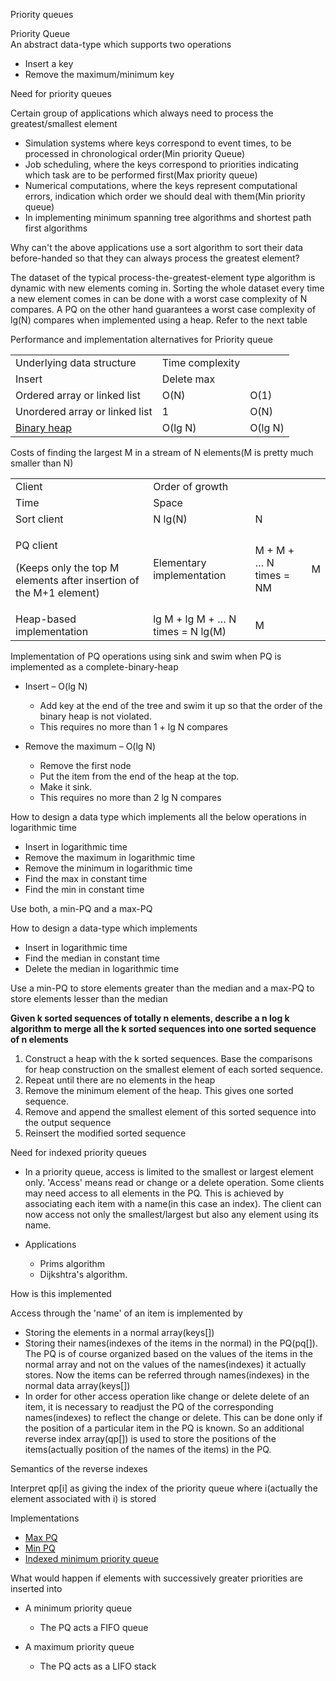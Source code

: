 Priority queues

Priority Queue  
An abstract data-type which supports two operations

- Insert a key
- Remove the maximum/minimum key

Need for priority queues

Certain group of applications which always need to process the
greatest/smallest element

- Simulation systems where keys correspond to event times, to be
  processed in chronological order(Min priority Queue)
- Job scheduling, where the keys correspond to priorities indicating
  which task are to be performed first(Max priority queue)
- Numerical computations, where the keys represent computational errors,
  indication which order we should deal with them(Min priority queue)
- In implementing minimum spanning tree algorithms and shortest path
  first algorithms

Why can't the above applications use a sort algorithm to sort their data
before-handed so that they can always process the greatest element?

The dataset of the typical process-the-greatest-element type algorithm
is dynamic with new elements coming in. Sorting the whole dataset every
time a new element comes in can be done with a worst case complexity of
N compares. A PQ on the other hand guarantees a worst case complexity of
lg(N) compares when implemented using a heap. Refer to the next table

Performance and implementation alternatives for Priority queue

|                                                       |                 |         |
|-------------------------------------------------------|-----------------|---------|
| Underlying data structure                             | Time complexity |         |
| Insert                                                | Delete max      |         |
| Ordered array or linked list                          | O(N)            | O(1)    |
|  Unordered array or linked list                       | 1               | O(N)    |
| [B](Binary%20Heap.md)[inary heap](Binary%20Heap.md) | O(lg N)         | O(lg N) |

Costs of finding the largest M in a stream of N elements(M is pretty
much smaller than N)

<table>
<tbody>
<tr class="odd">
<td>Client</td>
<td>Order of growth</td>
<td></td>
<td></td>
</tr>
<tr class="even">
<td>Time</td>
<td>Space</td>
<td></td>
<td></td>
</tr>
<tr class="odd">
<td>Sort client</td>
<td>N lg(N)</td>
<td>N</td>
<td></td>
</tr>
<tr class="even">
<td><p>PQ client</p>
<p>(Keeps only the top M elements after insertion of the M+1
element)</p></td>
<td>Elementary implementation</td>
<td>M + M + … N times = NM</td>
<td>M</td>
</tr>
<tr class="odd">
<td>Heap-based implementation</td>
<td>lg M + lg M + … N times = N lg(M)</td>
<td>M</td>
<td></td>
</tr>
</tbody>
</table>

Implementation of PQ operations using sink and swim when PQ is
implemented as a complete-binary-heap

- Insert – O(lg N)

  - Add key at the end of the tree and swim it up so that the order of
    the binary heap is not violated.
  - This requires no more than 1 + lg N compares

- Remove the maximum – O(lg N)

  - Remove the first node
  - Put the item from the end of the heap at the top.
  - Make it sink.
  - This requires no more than 2 lg N compares

How to design a data type which implements all the below operations in
logarithmic time

- Insert in logarithmic time
- Remove the maximum in logarithmic time
- Remove the minimum in logarithmic time
- Find the max in constant time
- Find the min in constant time

Use both, a min-PQ and a max-PQ

How to design a data-type which implements

- Insert in logarithmic time
- Find the median in constant time
- Delete the median in logarithmic time

Use a min-PQ to store elements greater than the median and a max-PQ to
store elements lesser than the median

**Given k sorted sequences of totally n elements, describe a n log k
algorithm to merge all the k sorted sequences into one sorted sequence
of n elements**

1.  Construct a heap with the k sorted sequences. Base the comparisons
    for heap construction on the smallest element of each sorted
    sequence.
2.  Repeat until there are no elements in the heap
3.   Remove the minimum element of the heap. This gives one sorted
    sequence.
4.   Remove and append the smallest element of this sorted sequence into
    the output sequence
5.   Reinsert the modified sorted sequence

Need for indexed priority queues

- In a priority queue, access is limited to the smallest or largest
  element only. 'Access' means read or change or a delete operation.
  Some clients may need access to all elements in the PQ. This is
  achieved by associating each item with a name(in this case an index).
  The client can now access not only the smallest/largest but also any
  element using its name.

- Applications

  - Prims algorithm
  - Dijkshtra's algorithm.

How is this implemented

Access through the 'name' of an item is implemented by

- Storing the elements in a normal array(keys\[\])
- Storing their names(indexes of the items in the normal) in the
  PQ(pq\[\]). The PQ is of course organized based on the values of the
  items in the normal array and not on the values of the names(indexes)
  it actually stores. Now the items can be referred through
  names(indexes) in the normal data array(keys\[\])
- In order for other access operation like change or delete delete of an
  item, it is necessary to readjust the PQ of the corresponding
  names(indexes) to reflect the change or delete. This can be done only
  if the position of a particular item in the PQ is known. So an
  additional reverse index array(qp\[\]) is used to store the positions
  of the items(actually position of the names of the items) in the PQ.

Semantics of the reverse indexes

Interpret qp\[i\] as giving the index of the priority queue where
i(actually the element associated with i) is stored

Implementations

- [Max
  PQ](Algorithms,%204th%20Edition%20-%20Sedgewick,%20Wayne/Exercises/Sorting/src/MaxPQ.java)
- [Min
  PQ](Algorithms,%204th%20Edition%20-%20Sedgewick,%20Wayne/Exercises/Sorting/src/MinPQ.java)
- [Indexed minimum priority
  queue](Algorithms,%204th%20Edition%20-%20Sedgewick,%20Wayne/Exercises/Sorting/src/IndexMinPQ.java)

What would happen if elements with successively greater priorities are
inserted into

- A minimum priority queue

  - The PQ acts a FIFO queue

- A maximum priority queue

  - The PQ acts as a LIFO stack
